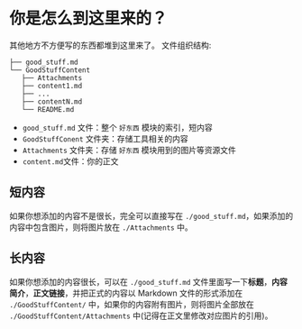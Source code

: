 # 你是怎么到这里来的？

其他地方不方便写的东西都堆到这里来了。
 文件组织结构:

 ```
├── good_stuff.md
└── GoodStuffContent
    ├── Attachments
    ├── content1.md
    ├── ...
    ├── contentN.md
    └── README.md
 ```

* `good_stuff.md` 文件：整个 `好东西` 模块的索引，短内容
* `GoodStuffConent` 文件夹：存储工具相关的内容
* `Attachments` 文件夹：存储 `好东西` 模块用到的图片等资源文件
* `content.md`文件：你的正文

## 短内容

如果你想添加的内容不是很长，完全可以直接写在 `./good_stuff.md`，如果添加的内容中包含图片，则将图片放在 `./Attachments` 中。

## 长内容

如果你想添加的内容很长，可以在 `./good_stuff.md` 文件里面写一下**标题**，**内容简介**，**正文链接**，并把正式的内容以 Markdown 文件的形式添加在 `./GoodStuffContent/` 中，如果你的内容附有图片，则将图片全部放在 `./GoodStuffContent/Attachments` 中(记得在正文里修改对应图片的引用)。
